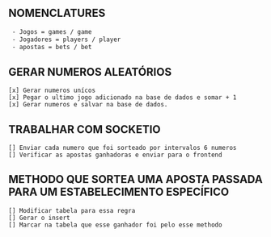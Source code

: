 ## NOMENCLATURES

```bash
 - Jogos = games / game
 - Jogadores = players / player
 - apostas = bets / bet
```

## GERAR NUMEROS ALEATÓRIOS
    [x] Gerar numeros unícos
    [x] Pegar o ultimo jogo adicionado na base de dados e somar + 1    
    [x] Gerar numeros e salvar na base de dados.
## TRABALHAR COM SOCKETIO
    [] Enviar cada numero que foi sorteado por intervalos 6 numeros
    [] Verificar as apostas ganhadoras e enviar para o frontend

## METHODO QUE SORTEA UMA APOSTA PASSADA PARA UM ESTABELECIMENTO ESPECÍFICO 
    [] Modificar tabela para essa regra
    [] Gerar o insert
    [] Marcar na tabela que esse ganhador foi pelo esse methodo